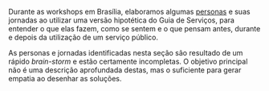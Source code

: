 Durante as workshops em Brasília, elaboramos algumas [personas][PERSONAS] e suas jornadas ao utilizar uma versão 
hipotética do Guia de Serviços, para entender o que elas fazem, como se sentem e o que pensam antes, durante e depois da
utilização de um serviço público.

As personas e jornadas identificadas nesta seção são resultado de um rápido _brain-storm_ e estão certamente incompletas.
O objetivo principal não é uma descrição aprofundada destas, mas o suficiente para gerar empatia ao desenhar as soluções.

[PERSONAS]: http://pt.wikipedia.org/wiki/Persona_(marketing)
